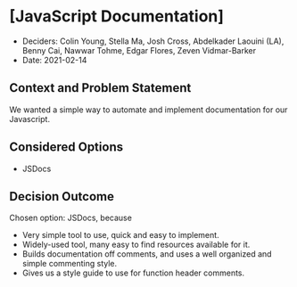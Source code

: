 # [JavaScript Documentation]

* Deciders: Colin Young, Stella Ma, Josh Cross, Abdelkader Laouini (LA), Benny Cai, Nawwar Tohme, Edgar Flores, Zeven Vidmar-Barker
* Date: 2021-02-14

## Context and Problem Statement

We wanted a simple way to automate and implement documentation for our Javascript.

## Considered Options

* JSDocs

## Decision Outcome

Chosen option: JSDocs, because

* Very simple tool to use, quick and easy to implement.
* Widely-used tool, many easy to find resources available for it.
* Builds documentation off comments, and uses a well organized and simple commenting style.
* Gives us a style guide to use for function header comments.
